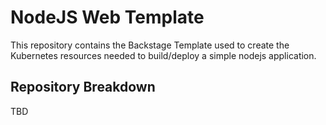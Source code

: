 # NodeJS Web Template

This repository contains the Backstage Template used to create the Kubernetes resources needed to build/deploy a simple nodejs application.

## Repository Breakdown

TBD
